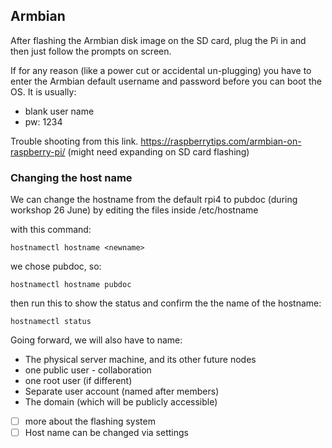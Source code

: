 
## Armbian 

After flashing the Armbian disk image on the SD card, plug the Pi in and then just follow the prompts on screen.

If for any reason (like a power cut or accidental un-plugging) you have to enter the Armbian default username and password before you can boot the OS. It is usually:

- blank user name
- pw: 1234

Trouble shooting from this link. https://raspberrytips.com/armbian-on-raspberry-pi/
(might need expanding on SD card flashing)

### Changing the host name
We can change the hostname from the default rpi4 to pubdoc (during workshop 26 June) by editing the files inside /etc/hostname 

with this command:

``` shell
hostnamectl hostname <newname>
```

we chose pubdoc, so:

``` shell
hostnamectl hostname pubdoc
```

then run this to show the status and confirm the the name of the hostname:

``` shell
hostnamectl status
```


Going forward, we will also have to name:

- The physical server machine, and its other future nodes
- one public user - collaboration
- one root user (if different)
- Separate user account (named after members)
- The domain (which will be publicly accessible)




- [ ] more about the flashing system 
- [ ] Host name can be changed via settings